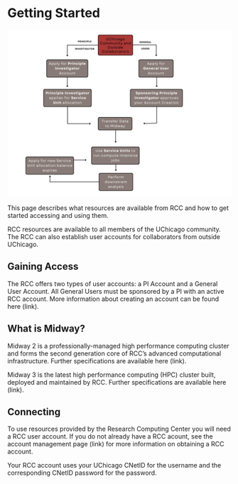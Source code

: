 # Getting Started
<!-- From these links:
https://rcc.uchicago.edu/accounts-allocations -->

![RCC Workflow](img/getting_started.png)

This page describes what resources are available from RCC and how to get started accessing and using them.

RCC resources are available to all members of the UChicago community. The RCC can also establish user accounts for collaborators from outside UChicago. 

## Gaining Access
The RCC offers two types of user accounts: a PI Account and a General User Account. All General Users must be sponsored by a PI with an active RCC account. More information about creating an account can be found here (link).

## What is Midway?
Midway 2 is a professionally-managed high performance computing cluster and forms the second generation core of RCC’s advanced computational infrastructure. Further specifications are available here (link).

Midway 3 is the latest high performance computing (HPC) cluster built, deployed and maintained by RCC. Further specifications are available here (link).

## Connecting
To use resources provided by the Research Computing Center you will need a RCC user account. If you do not already have a RCC acount, see the account management page (link) for more information on obtaining a RCC account.

Your RCC account uses your UChicago CNetID for the username and the corresponding CNetID password for the password.